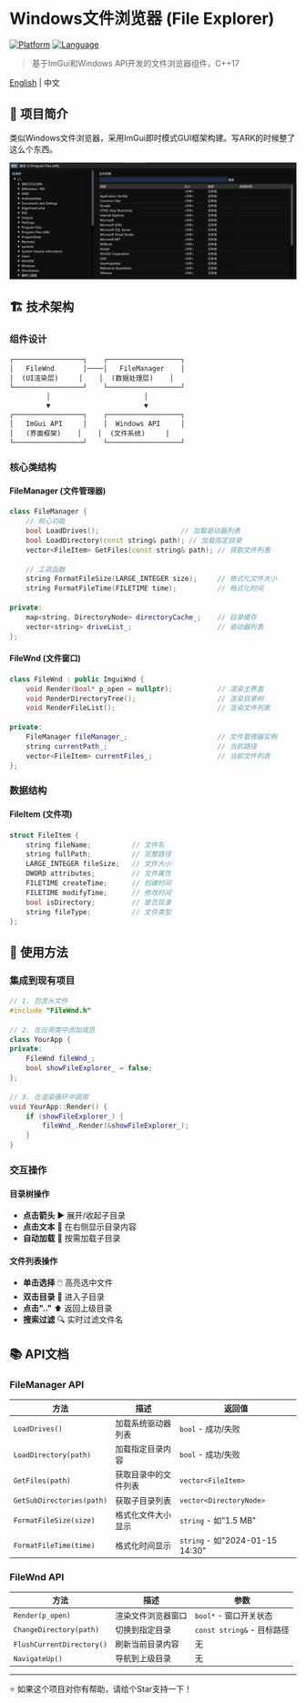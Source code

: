 # Windows文件浏览器 (File Explorer)

[![Platform](https://img.shields.io/badge/Platform-Windows-blue.svg)](https://www.microsoft.com/windows)
[![Language](https://img.shields.io/badge/Language-C%2B%2B17-orange.svg)](https://isocpp.org/)

> 基于ImGui和Windows API开发的文件浏览器组件，C++17

[English](README_EN.md) | 中文

## 📖 项目简介

类似Windows文件浏览器，采用ImGui即时模式GUI框架构建。写ARK的时候整了这么个东西。

![image](image.png)

## 🏗️ 技术架构

### 组件设计

```
┌─────────────────┐    ┌──────────────────┐
│   FileWnd       │────│   FileManager    │
│  (UI渲染层)     │    │  (数据处理层)    │
└─────────────────┘    └──────────────────┘
         │                       │
         ▼                       ▼
┌─────────────────┐    ┌──────────────────┐
│   ImGui API     │    │  Windows API     │
│   (界面框架)    │    │  (文件系统)     │
└─────────────────┘    └──────────────────┘
```

### 核心类结构

#### FileManager (文件管理器)
```cpp
class FileManager {
    // 核心功能
    bool LoadDrives();                    // 加载驱动器列表
    bool LoadDirectory(const string& path); // 加载指定目录
    vector<FileItem> GetFiles(const string& path); // 获取文件列表
    
    // 工具函数
    string FormatFileSize(LARGE_INTEGER size);     // 格式化文件大小
    string FormatFileTime(FILETIME time);          // 格式化时间
    
private:
    map<string, DirectoryNode> directoryCache_;    // 目录缓存
    vector<string> driveList_;                     // 驱动器列表
};
```

#### FileWnd (文件窗口)
```cpp
class FileWnd : public ImguiWnd {
    void Render(bool* p_open = nullptr);           // 渲染主界面
    void RenderDirectoryTree();                    // 渲染目录树
    void RenderFileList();                         // 渲染文件列表
    
private:
    FileManager fileManager_;                      // 文件管理器实例
    string currentPath_;                           // 当前路径
    vector<FileItem> currentFiles_;                // 当前文件列表
};
```

### 数据结构

#### FileItem (文件项)
```cpp
struct FileItem {
    string fileName;          // 文件名
    string fullPath;          // 完整路径
    LARGE_INTEGER fileSize;   // 文件大小
    DWORD attributes;         // 文件属性
    FILETIME createTime;      // 创建时间
    FILETIME modifyTime;      // 修改时间
    bool isDirectory;         // 是否目录
    string fileType;          // 文件类型
};
```

## 🚀 使用方法

### 集成到现有项目

```cpp
// 1. 包含头文件
#include "FileWnd.h"

// 2. 在应用类中添加成员
class YourApp {
private:
    FileWnd fileWnd_;
    bool showFileExplorer_ = false;
};

// 3. 在渲染循环中调用
void YourApp::Render() {
    if (showFileExplorer_) {
        fileWnd_.Render(&showFileExplorer_);
    }
}
```

### 交互操作

#### 目录树操作
- **点击箭头** ▶️ 展开/收起子目录
- **点击文本** 📁 在右侧显示目录内容
- **自动加载** 🔄 按需加载子目录

#### 文件列表操作
- **单击选择** 🖱️ 高亮选中文件
- **双击目录** 📂 进入子目录
- **点击".."** ⬆️ 返回上级目录
- **搜索过滤** 🔍 实时过滤文件名

## 📚 API文档

### FileManager API

| 方法 | 描述 | 返回值 |
|------|------|---------|
| `LoadDrives()` | 加载系统驱动器列表 | `bool` - 成功/失败 |
| `LoadDirectory(path)` | 加载指定目录内容 | `bool` - 成功/失败 |
| `GetFiles(path)` | 获取目录中的文件列表 | `vector<FileItem>` |
| `GetSubDirectories(path)` | 获取子目录列表 | `vector<DirectoryNode>` |
| `FormatFileSize(size)` | 格式化文件大小显示 | `string` - 如"1.5 MB" |
| `FormatFileTime(time)` | 格式化时间显示 | `string` - 如"2024-01-15 14:30" |

### FileWnd API

| 方法 | 描述 | 参数 |
|------|------|------|
| `Render(p_open)` | 渲染文件浏览器窗口 | `bool*` - 窗口开关状态 |
| `ChangeDirectory(path)` | 切换到指定目录 | `const string&` - 目标路径 |
| `FlushCurrentDirectory()` | 刷新当前目录内容 | 无 |
| `NavigateUp()` | 导航到上级目录 | 无 |

---

⭐ 如果这个项目对你有帮助，请给个Star支持一下！


